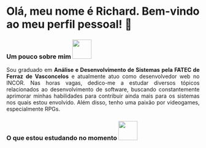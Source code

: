 # Olá, meu nome é Richard. Bem-vindo ao meu perfil pessoal! 👋


<h3>Um pouco sobre mim <img src="https://64.media.tumblr.com/tumblr_m9wi0mFCXT1rfjowdo1_500.gif" height="50px"/></h3>
<div align="justify">
  <p >Sou graduado em <b>Análise e Desenvolvimento de Sistemas pela FATEC de Ferraz de Vasconcelos</b> e atualmente atuo como desenvolvedor web no INCOR. Nas horas vagas, dedico-me a estudar diversos tópicos relacionados ao desenvolvimento de software, buscando constantemente aprimorar minhas habilidades para contribuir ainda mais para os sistemas nos quais estou envolvido. Além disso, tenho uma paixão por videogames, especialmente RPGs.</p>
</div>

<h3>O que estou estudando no momento <img src="https://pa1.aminoapps.com/6197/6d66fa684a74d83bdd51e53bc01eb34fa64fb7aa_00.gif" height="50px"/></h3>





<!--
**RichardAlves23/RichardAlves23** is a ✨ _special_ ✨ repository because its `README.md` (this file) appears on your GitHub profile.

Here are some ideas to get you started:

- 🔭 I’m currently working on ...
- 🌱 I’m currently learning ...
- 👯 I’m looking to collaborate on ...
- 🤔 I’m looking for help with ...
- 💬 Ask me about ...
- 📫 How to reach me: ...
- 😄 Pronouns: ...
- ⚡ Fun fact: ...
-->
